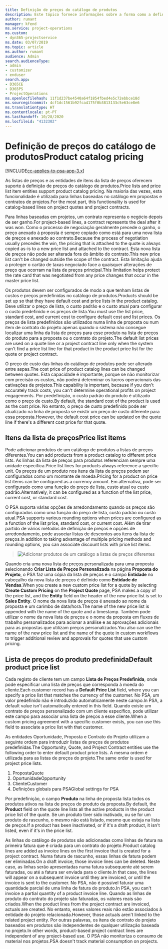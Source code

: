 ```yaml
---
title: Definição de preços do catálogo de produtos
description: Este tópico fornece informações sobre a forma como a definição de preços do catálogo de preços funciona no Dynamics 365 Project Service Automation (PSA).
author: rumant
manager: kfend
ms.service: project-operations
ms.custom:
- dyn365-projectservice
ms.date: 03/07/2019
ms.topic: article
ms.author: rumant
audience: Admin
search.audienceType:
- admin
- customizer
- enduser
search.app:
- D365CE
- D365PS
- ProjectOperations
ms.openlocfilehash: 11f1d237be4540a64f1854fbed4e5c72ebbce18d
ms.sourcegitcommit: 4cf1dc1561b92fca4175f0b3813133c5e63ce8e6
ms.translationtype: HT
ms.contentlocale: pt-PT
ms.lasthandoff: 10/28/2020
ms.locfileid: "4132302"
---
```

# <a name="product-catalog-pricing"></a><span data-ttu-id="652c5-103">Definição de preços do catálogo de produtos</span><span class="sxs-lookup"><span data-stu-id="652c5-103">Product catalog pricing</span></span> 

[!INCLUDE[cc-applies-to-psa-app-3.x](../includes/cc-applies-to-psa-app-3x.md)]


<span data-ttu-id="652c5-104">As listas de preços e as entidades de itens da lista de preços oferecem suporte à definição de preços do catálogo de produtos.</span><span class="sxs-lookup"><span data-stu-id="652c5-104">Price lists and price list item entities support product catalog pricing.</span></span> <span data-ttu-id="652c5-105">Na maioria das vezes, esta funcionalidade é utilizada para linhas baseadas no catálogo em propostas e contratos de projetos.</span><span class="sxs-lookup"><span data-stu-id="652c5-105">For the most part, this functionality is used for catalog-based lines on project quotes and project contracts.</span></span>

<span data-ttu-id="652c5-106">Para linhas baseadas em projetos, um contrato representa o negócio depois de ser ganho.</span><span class="sxs-lookup"><span data-stu-id="652c5-106">For project-based lines, a contract represents the deal after it was won.</span></span> <span data-ttu-id="652c5-107">Como o processo de negociação geralmente precede o ganho, o preço anexado à proposta é sempre copiado como está para uma nova lista de preços e anexado ao contrato.</span><span class="sxs-lookup"><span data-stu-id="652c5-107">Because the process of negotiation usually precedes the win, the pricing that is attached to the quote is always copied as-is to a new price list and attached to the contract.</span></span> <span data-ttu-id="652c5-108">Esta nova lista de preços não pode ser alterada fora do âmbito do contrato.</span><span class="sxs-lookup"><span data-stu-id="652c5-108">This new price list can't be changed outside the scope of the contract.</span></span> <span data-ttu-id="652c5-109">Esta limitação ajuda a proteger o cartão de taxas negociado face a quaisquer alterações de preço que ocorram na lista de preços principal.</span><span class="sxs-lookup"><span data-stu-id="652c5-109">This limitation helps protect the rate card that was negotiated from any price changes that occur in the master price list.</span></span>

<span data-ttu-id="652c5-110">Os produtos devem ser configurados de modo a que tenham listas de custos e preços predefinidas no catálogo de produtos.</span><span class="sxs-lookup"><span data-stu-id="652c5-110">Products should be set up so that they have default cost and price lists in the product catalog.</span></span> <span data-ttu-id="652c5-111">Deve utilizar o preço de lista, o custo padrão e o custo atual para configurar o custo predefinido e os preços de lista.</span><span class="sxs-lookup"><span data-stu-id="652c5-111">You must use the list price, standard cost, and current cost to configure default cost and list prices.</span></span> <span data-ttu-id="652c5-112">Os preços de lista predefinidos são utilizados numa linha de proposta ou num item de contrato do projeto apenas quando o sistema não consegue localizar uma linha da lista de preços para esse produto na lista de preços do produto para a proposta ou o contrato do projeto.</span><span class="sxs-lookup"><span data-stu-id="652c5-112">The default list prices are used on a quote line or a project contract line only when the system can't find a price list line for that product in the product price list for the quote or project contract.</span></span>

<span data-ttu-id="652c5-113">O preço de custo das linhas do catálogo de produtos pode ser alterado entre aspas.</span><span class="sxs-lookup"><span data-stu-id="652c5-113">The cost price of product catalog lines can be changed between quotes.</span></span> <span data-ttu-id="652c5-114">Esta capacidade é importante, porque se não monitorizar com precisão os custos, não poderá determinar os lucros operacionais das cativações de projetos.</span><span class="sxs-lookup"><span data-stu-id="652c5-114">This capability is important, because if you don't accurately track costs, you can't determine operational profits on project engagements.</span></span> <span data-ttu-id="652c5-115">Por predefinição, o custo padrão do produto é utilizado como o preço de custo.</span><span class="sxs-lookup"><span data-stu-id="652c5-115">By default, the standard cost of the product is used as the cost price.</span></span> <span data-ttu-id="652c5-116">No entanto, o preço de custo predefinido pode ser atualizado na linha de proposta se existir um preço de custo diferente para essa proposta.</span><span class="sxs-lookup"><span data-stu-id="652c5-116">However, the default cost price can be updated on the quote line if there's a different cost price for that quote.</span></span>

## <a name="price-list-items"></a><span data-ttu-id="652c5-117">Itens da lista de preços</span><span class="sxs-lookup"><span data-stu-id="652c5-117">Price list items</span></span>

<span data-ttu-id="652c5-118">Pode adicionar produtos de um catálogo de produtos a listas de preços diferentes.</span><span class="sxs-lookup"><span data-stu-id="652c5-118">You can add products from a product catalog to different price lists.</span></span> <span data-ttu-id="652c5-119">As linhas da lista de preços para produtos referenciam sempre uma unidade específica.</span><span class="sxs-lookup"><span data-stu-id="652c5-119">Price list lines for products always reference a specific unit.</span></span> <span data-ttu-id="652c5-120">Os preços de um produto nos itens da lista de preços podem ser configurados como um montante de moeda.</span><span class="sxs-lookup"><span data-stu-id="652c5-120">Pricing for a product on price list items can be configured as a currency amount.</span></span> <span data-ttu-id="652c5-121">Em alternativa, pode ser configurado como uma função do preço de lista, custo atual ou custo padrão.</span><span class="sxs-lookup"><span data-stu-id="652c5-121">Alternatively, it can be configured as a function of the list price, current cost, or standard cost.</span></span>

<span data-ttu-id="652c5-122">O PSA suporta várias opções de arredondamento quando os preços são configurados como uma função do preço de lista, custo padrão ou custo atual.</span><span class="sxs-lookup"><span data-stu-id="652c5-122">PSA supports various rounding options when prices are configured as a function of the list price, standard cost, or current cost.</span></span> <span data-ttu-id="652c5-123">Além de tirar partido de vários métodos de definição de preços e opções de arredondamento, pode associar listas de descontos aos itens da lista de preços.</span><span class="sxs-lookup"><span data-stu-id="652c5-123">In addition to taking advantage of multiple pricing methods and rounding options, you can associate discount lists with price list items.</span></span> 

> ![Adicionar produtos de um catálogo a listas de preços diferentes](media/basic-guide-16.png)

<span data-ttu-id="652c5-125">Quando cria uma nova lista de preços personalizada para uma proposta selecionando **Criar Lista de Preços Personalizada** na página **Proposta do Projeto**, o PSA faz uma cópia da lista de preços e o campo **Entidade** no cabeçalho da nova lista de preços é definido como **Entidade de Vendas**.</span><span class="sxs-lookup"><span data-stu-id="652c5-125">When you create a new custom price list for a quote by selecting **Create Custom Pricing** on the **Project Quote** page, PSA makes a copy of the price list, and the **Entity** field on the header of the new price list is set to **Sales Entity**.</span></span> <span data-ttu-id="652c5-126">O nome da nova lista de preços é anexado ao nome da proposta e um carimbo de data/hora.</span><span class="sxs-lookup"><span data-stu-id="652c5-126">The name of the new price list is appended with the name of the quote and a timestamp.</span></span> <span data-ttu-id="652c5-127">Também pode utilizar o nome da nova lista de preços e o nome da proposta em fluxos de trabalho personalizados para acionar a análise e as aprovações adicionais para as propostas que utilizam preços personalizados.</span><span class="sxs-lookup"><span data-stu-id="652c5-127">You also can use the name of the new price list and the name of the quote in custom workflows to trigger additional review and approvals for quotes that use custom pricing.</span></span>

 
## <a name="default-product-price-list"></a><span data-ttu-id="652c5-128">Lista de preços do produto predefinida</span><span class="sxs-lookup"><span data-stu-id="652c5-128">Default product price list</span></span>
<span data-ttu-id="652c5-129">Cada registo de cliente tem um campo **Lista de Preços Predefinida**, onde pode especificar uma lista de preços que corresponda à moeda do cliente.</span><span class="sxs-lookup"><span data-stu-id="652c5-129">Each customer record has a **Default Price List** field, where you can specify a price list that matches the currency of the customer.</span></span> <span data-ttu-id="652c5-130">No PSA, um valor predefinido não é introduzido automaticamente neste campo.</span><span class="sxs-lookup"><span data-stu-id="652c5-130">In PSA, a default value isn't automatically entered in this field.</span></span> <span data-ttu-id="652c5-131">Quando existe um contrato de preços personalizado com um cliente específico, pode utilizar este campo para associar uma lista de preços a esse cliente.</span><span class="sxs-lookup"><span data-stu-id="652c5-131">When a custom pricing agreement with a specific customer exists, you can use this field to associate a price list with that customer.</span></span>

<span data-ttu-id="652c5-132">As entidades Oportunidade, Proposta e Contrato do Projeto utilizam a seguinte ordem para introduzir listas de preços de produtos predefinidas.</span><span class="sxs-lookup"><span data-stu-id="652c5-132">The Opportunity, Quote, and Project Contract entities use the following order to enter default product price lists.</span></span> <span data-ttu-id="652c5-133">A mesma ordem é utilizada para as listas de preços do projeto.</span><span class="sxs-lookup"><span data-stu-id="652c5-133">The same order is used for project price lists.</span></span>

1.  <span data-ttu-id="652c5-134">Proposta</span><span class="sxs-lookup"><span data-stu-id="652c5-134">Quote</span></span>
2.  <span data-ttu-id="652c5-135">Oportunidade</span><span class="sxs-lookup"><span data-stu-id="652c5-135">Opportunity</span></span>
3.  <span data-ttu-id="652c5-136">Cliente</span><span class="sxs-lookup"><span data-stu-id="652c5-136">Customer</span></span>
4.  <span data-ttu-id="652c5-137">Definições globais para PSA</span><span class="sxs-lookup"><span data-stu-id="652c5-137">Global settings for PSA</span></span>

<span data-ttu-id="652c5-138">Por predefinição, o campo **Produto** na linha de proposta lista todos os produtos ativos na lista de preços do produto da proposta.</span><span class="sxs-lookup"><span data-stu-id="652c5-138">By default, the **Product** field on the quote line lists all the active products in the product price list of the quote.</span></span> <span data-ttu-id="652c5-139">Se um produto tiver sido inativado, ou se for um produto de rascunho, o mesmo não está listado, mesmo que esteja na lista de preços.</span><span class="sxs-lookup"><span data-stu-id="652c5-139">If a product has been inactivated, or if it's a draft product, it isn't listed, even if it's in the price list.</span></span> 

<span data-ttu-id="652c5-140">As linhas do catálogo de produtos são adicionadas como linhas de fatura na primeira fatura que é criada para um contrato do projeto.</span><span class="sxs-lookup"><span data-stu-id="652c5-140">Product catalog lines are added as invoice lines on the first invoice that is created for a project contract.</span></span> <span data-ttu-id="652c5-141">Numa fatura de rascunho, essas linhas de fatura podem ser eliminadas.</span><span class="sxs-lookup"><span data-stu-id="652c5-141">On a draft invoice, those invoice lines can be deleted.</span></span> <span data-ttu-id="652c5-142">Neste caso, as linhas serão apresentadas numa fatura subsequente até serem faturadas, ou até a fatura ser enviada para o cliente.</span><span class="sxs-lookup"><span data-stu-id="652c5-142">In that case, the lines will appear on a subsequent invoice until they are invoiced, or until the invoice is sent to the customer.</span></span> <span data-ttu-id="652c5-143">No PSA, não é possível faturar uma quantidade parcial de uma linha de fatura do produto.</span><span class="sxs-lookup"><span data-stu-id="652c5-143">In PSA, you can't invoice a partial quantity of a product invoice line.</span></span> <span data-ttu-id="652c5-144">Quando as linhas de produto do contrato do projeto são faturadas, os valores reais são criados.</span><span class="sxs-lookup"><span data-stu-id="652c5-144">When the product lines from the project contract are invoiced, actuals are created.</span></span> <span data-ttu-id="652c5-145">No entanto, esses valores reais não estão associados à entidade do projeto relacionada.</span><span class="sxs-lookup"><span data-stu-id="652c5-145">However, those actuals aren't linked to the related project entity.</span></span> <span data-ttu-id="652c5-146">Por outras palavras, os itens de contrato do projeto baseados em produtos são independentes de qualquer utilização baseada no projeto.</span><span class="sxs-lookup"><span data-stu-id="652c5-146">In other words, product-based project contract lines are independent of any project-based use.</span></span> <span data-ttu-id="652c5-147">O PSA não monitoriza o consumo de material nos projetos.</span><span class="sxs-lookup"><span data-stu-id="652c5-147">PSA doesn't track material consumption on projects.</span></span>
